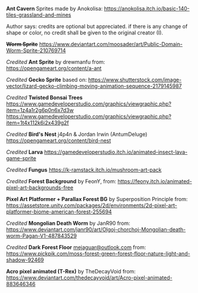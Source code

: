 **Ant Cavern**
Sprites made by Anokolisa:
https://anokolisa.itch.io/basic-140-tiles-grassland-and-mines

Author says:
credits are optional but appreciated.
if there is any change of shape or color, no credit shall be given to the original creator (I).



~~**Worm Sprite**~~
https://www.deviantart.com/moosader/art/Public-Domain-Worm-Sprite-210769714



_Credited_
**Ant Sprite**
by drewmanfu
from: https://opengameart.org/content/a-ant


_Credited_
**Gecko Sprite**
based on:
https://www.shutterstock.com/image-vector/lizard-gecko-climbing-moving-animation-sequence-2179145987


_Credited_
**Twisted Bonsai Trees**
https://www.gamedeveloperstudio.com/graphics/viewgraphic.php?item=1z4a1r2g6p0n6x7d3w
https://www.gamedeveloperstudio.com/graphics/viewgraphic.php?item=1t4x112k6i2x439g2f



_Credited_
**Bird's Nest**
j4p4n & Jordan Irwin (AntumDeluge)
https://opengameart.org/content/bird-nest

_Credited_
**Larva**
https://gamedeveloperstudio.itch.io/animated-insect-lava-game-sprite


_Credited_
**Fungus**
https://k-ramstack.itch.io/mushroom-art-pack


_Credited_
**Forest Background**
by FeonY, from:
https://feony.itch.io/animated-pixel-art-backgrounds-free


**Pixel Art Platformer + Parallax Forest BG**
by Superposition Principle
from: 
https://assetstore.unity.com/packages/2d/environments/2d-pixel-art-platformer-biome-american-forest-255694


_Credited_
**Mongolian Death Worm**
by JanR90
from:
https://www.deviantart.com/janr90/art/Olgoj-chorchoj-Mongolian-death-worm-Pagan-V1-487843529


_Credited_
**Dark Forest Floor**
mejaguar@outlook.com
from:
https://www.pickpik.com/moss-forest-green-forest-floor-nature-light-and-shadow-92469

**Acro pixel animated (T-Rex)**
by TheDecayVoid
from:
https://www.deviantart.com/thedecayvoid/art/Acro-pixel-animated-883646346